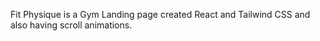 Fit Physique is a Gym Landing page created React and Tailwind CSS and also having scroll animations.
